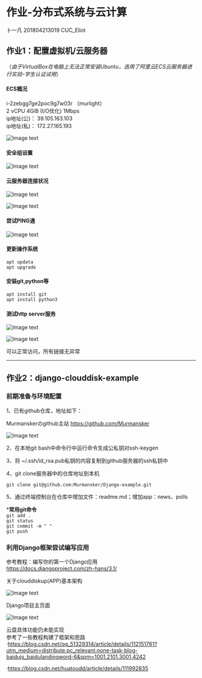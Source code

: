 # 作业-分布式系统与云计算  
   
卜一凡    201804213019        CUC_Eliot
  
## 作业1：配置虚拟机/云服务器
  
（*由于VirtualBox在电脑上无法正常安装Ubuntu，选用了阿里云ECS云服务器进行实验-学生认证试用*）  
  
#### ECS概况
  
i-2zebgg7ge2poc9g7w03r    （murlight）  
2  vCPU    4GiB (I/O优化)     1Mbps   
ip地址(公)：  39.105.163.103  
ip地址(私)：  172.27.165.193  
  
![Image text](https://github.com/Murmansker/Django-example/blob/master/image-homework/ECS-1.jpg)  
  
  
#### 安全组设置
  
![Image text](https://github.com/Murmansker/Django-example/blob/master/image-homework/ECS-2.jpg)  
  
  
#### 云服务器连接状况
  
![Image text](https://github.com/Murmansker/Django-example/blob/master/image-homework/ECS-3.jpg)  
  
![Image text](https://github.com/Murmansker/Django-example/blob/master/image-homework/ECS-4.jpg)  
  
  
#### 尝试PING通
  
![Image text](https://github.com/Murmansker/Django-example/blob/master/image-homework/ECS-5.jpg)  
  
  
#### 更新操作系统
  
    apt updata  
    apt upgrade  
  
#### 安装git,python等
  
    apt install git  
    apt install python3  

#### 测试http server服务  
  
![Image text](https://github.com/Murmansker/Django-example/blob/master/image-homework/ECS-6.jpg)  
  
![Image text](https://github.com/Murmansker/Django-example/blob/master/image-homework/ECS-7.jpg)  
  
可以正常访问，所有链接无异常  
  
  -------------------------------------------------------------------
  
  
## 作业2：django-clouddisk-example
  
### 前期准备与环境配置
  
1、已有github仓库，地址如下：  
  
Murmanskerのgithub主站 https://github.com/Murmansker 
  
![Image text](https://github.com/Murmansker/Django-example/blob/master/image-homework/CD-1.jpg)  
  
2、在本地git bash中命令行中运行命令生成公私钥对ssh-keygen  
  
3、将 ~/.ssh/id_rsa.pub私钥的内容复制到github服务器的ssh私钥中  
  
4、git clone服务器中的仓库地址到本机  
  
    git clone git@github.com:Murmansker/Django-example.git  
  
5、通过终端控制台在仓库中增加文件：readme.md；增加app：news、polls  
  
***常用git命令**    
`git add .`  
`git status`  
`git commit -m " "`  
`git push`   

### 利用Django框架尝试编写应用
  
参考教程：编写你的第一个Django应用  
https://docs.djangoproject.com/zh-hans/3.1/
  
关于clouddiskup(APP)基本架构  
  
![Image text](https://github.com/Murmansker/Django-example/blob/master/image-homework/CD-2.jpg)  
  
Django项目主页面  
  
![Image text](https://github.com/Murmansker/Django-example/blob/master/image-homework/CD-2.jpg)

云盘具体功能仍未能实现  
参考了一些教程构建了框架和思路  
·https://blog.csdn.net/qq_51329314/article/details/112151761?utm_medium=distribute.pc_relevant.none-task-blog-baidujs_baidulandingword-6&spm=1001.2101.3001.4242  

·https://blog.csdn.net/huatoudd/article/details/111992835  

